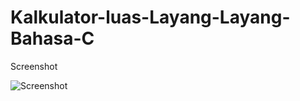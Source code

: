 # Kalkulator-luas-Layang-Layang-Bahasa-C

Screenshot

![Screenshot](https://user-images.githubusercontent.com/62225185/213909402-b1b8077d-31da-4b27-98d1-d77a87eb0889.png)
